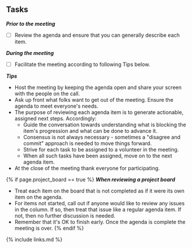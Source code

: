 ## Tasks

***Prior to the meeting***

- [ ] Review the agenda and ensure that you can generally describe each item.

***During the meeting***
- [ ]  Facilitate the meeting according to following Tips below.

***Tips***

* Host the meeting by keeping the agenda open and share your screen with the people on the call.
* Ask up front what folks want to get out of the meeting.
Ensure the agenda to meet everyone's needs.
* The purpose of reviewing each agenda item is to generate actionable, assigned next steps. Accordingly:
  * Guide the conversation towards understanding what is blocking the item's progression and what can be done to advance it.
  * Consensus is not always necessary - sometimes a "disagree and commit" approach is needed to move things forward.
  * Strive for each task to be assigned to a volunteer in the meeting.
  * When all such tasks have been assigned, move on to the next agenda item.
* At the close of the meeting thank everyone for participating.

{% if page.project_board == true %}
***When reviewing a project board***
* Treat each item on the board that is not completed as if it were its own item on the agenda.
* For items not started, call out if anyone would like to review any issues in the column. If so, then treat that issue like a regular agenda item. If not, then no further discussion is needed.
* Remember that it's OK to finish early. Once the agenda is complete the meeting is over.
{% endif %}

{% include links.md %}
